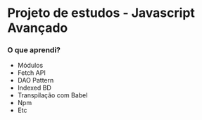 # Projeto de estudos - Javascript Avançado

### O que aprendi?

- Módulos 
- Fetch API
- DAO Pattern 
- Indexed BD
- Transpilação com Babel
- Npm
- Etc